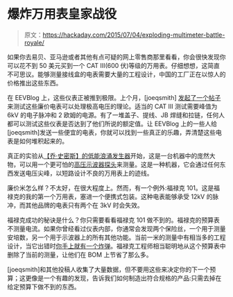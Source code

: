 # 爆炸万用表皇家战役

> 原文：<https://hackaday.com/2015/07/04/exploding-multimeter-battle-royale/>

如果你去易贝、亚马逊或者其他有点可疑的网上零售商那里看看，你会很快发现你可以花不到 50 美元买到一个 CAT III(600 伏)等级的万用表。仔细想想，这简直不可思议。能够测量接线盒的电表需要大量的工程设计，中国的工厂正在以惊人的价格推出这些东西。

在 EEVBlog 上，这些仪表正被推到极限。上个月，[joeqsmith] [发起了一个帖子](http://www.eevblog.com/forum/testgear/hear-kitty-kitty-kitty-nope-not-that-kind-of-cat/)来测试这些廉价电表可以处理极高电压的理论。适当的 CAT III 测试需要峰值为 6kV 的电子脉冲和 2 欧姆的电源。有了一堆盖子、提线、JB 焊缝和拉链，任何人都可以测试这些仪表是否达到了他们所说的额定值。让 EEVBlog 上的一些人给[joeqsmith]发送一些便宜的电表，你就可以找到一些真正的乐趣，弄清楚这些电表是如何堆积起来的。

真正的实验从[【乔·史密斯】的低能浪涌发生器](https://www.youtube.com/watch?v=eVYGB9g00S8)开始，这是一台机器中的庞然大物，可以用一个更可怕的[高压示波器探头](http://w140.com/tekwiki/wiki/P6013)来测量。这是一种机器，它会通过任何东西发送电压尖峰，以短路设计不良的万用表上的迹线。

廉价米怎么样？不太好，在很大程度上。然而，有一个例外:福禄克 101。这是福禄克的我的第一个万用表，塞进一个便携式包装。这种电表能够承受 12kV 的脉冲，而其他品牌的电表只有两个在 3kV 时会失效。

福禄克成功的秘诀是什么？你只需要看看福禄克 101 做不到的。福禄克的预算表不测量电流。如果你曾经看过仪表内部，你通常会发现两个保险丝，一个用于测量安培数，另一个用于示波器上的所有其他功能。当前一米的测量中有相当多的工程设计，当它出错时[你手上就有一个炸弹](http://hackaday.com/2015/06/02/fail-of-the-week-the-deadliest-multimeter/)。福禄克工程师相当聪明地从这个预算表中删除了当前的测量，让他们在 BOM 上节省了那么多。

[joeqsmith]和其他投稿人收集了大量数据，但不要用这些来决定你的下一个预算；这更像是一个有趣的发现，告诉我们如何制造出符合规格的产品:只需去掉在给定预算下做不到的东西。